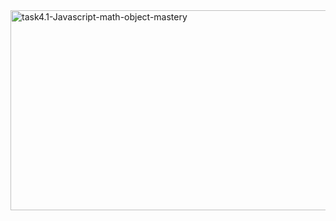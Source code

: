 ﻿<img src="https://socialify.git.ci/Shantela21/task4.1-Javascript-math-object-mastery/image?language=1&owner=1&name=1&stargazers=1&theme=Light" alt="task4.1-Javascript-math-object-mastery" width="640" height="320" />
